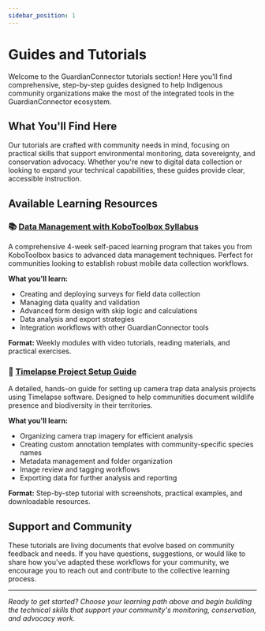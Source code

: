 ```yaml
---
sidebar_position: 1
---
```


# Guides and Tutorials

Welcome to the GuardianConnector tutorials section! Here you'll find comprehensive, step-by-step guides designed to help Indigenous community organizations make the most of the integrated tools in the GuardianConnector ecosystem.

## What You'll Find Here

Our tutorials are crafted with community needs in mind, focusing on practical skills that support environmental monitoring, data sovereignty, and conservation advocacy. Whether you're new to digital data collection or looking to expand your technical capabilities, these guides provide clear, accessible instruction.

## Available Learning Resources

### 📚 [Data Management with KoboToolbox Syllabus](./syllabus-data-management-with-kobo-toolbox/)

A comprehensive 4-week self-paced learning program that takes you from KoboToolbox basics to advanced data management techniques. Perfect for communities looking to establish robust mobile data collection workflows.

**What you'll learn:**
- Creating and deploying surveys for field data collection
- Managing data quality and validation
- Advanced form design with skip logic and calculations
- Data analysis and export strategies
- Integration workflows with other GuardianConnector tools

**Format:** Weekly modules with video tutorials, reading materials, and practical exercises.

### 🐾 [Timelapse Project Setup Guide](./guide-timelapse-project/)

A detailed, hands-on guide for setting up camera trap data analysis projects using Timelapse software. Designed to help communities document wildlife presence and biodiversity in their territories.

**What you'll learn:**
- Organizing camera trap imagery for efficient analysis
- Creating custom annotation templates with community-specific species names
- Metadata management and folder organization
- Image review and tagging workflows
- Exporting data for further analysis and reporting

**Format:** Step-by-step tutorial with screenshots, practical examples, and downloadable resources.

## Support and Community

These tutorials are living documents that evolve based on community feedback and needs. If you have questions, suggestions, or would like to share how you've adapted these workflows for your community, we encourage you to reach out and contribute to the collective learning process.

---

*Ready to get started? Choose your learning path above and begin building the technical skills that support your community's monitoring, conservation, and advocacy work.*